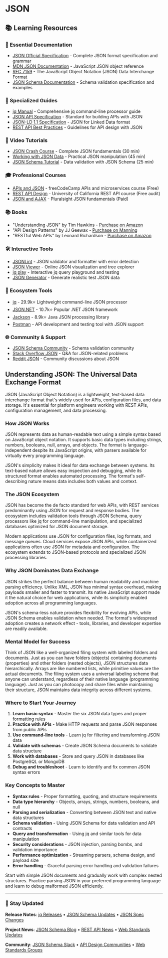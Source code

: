 # JSON

## 📚 Learning Resources

### 📖 Essential Documentation
- [JSON Official Specification](https://www.json.org/) - Complete JSON format specification and grammar
- [MDN JSON Documentation](https://developer.mozilla.org/en-US/docs/Web/JavaScript/Reference/Global_Objects/JSON) - JavaScript JSON object reference
- [RFC 7159](https://tools.ietf.org/html/rfc7159) - The JavaScript Object Notation (JSON) Data Interchange Format
- [JSON Schema Documentation](https://json-schema.org/) - Schema validation specification and examples

### 📝 Specialized Guides
- [jq Manual](https://stedolan.github.io/jq/manual/) - Comprehensive jq command-line processor guide
- [JSON API Specification](https://jsonapi.org/) - Standard for building APIs with JSON
- [JSON-LD 1.1 Specification](https://json-ld.org/spec/latest/json-ld/) - JSON for Linked Data format
- [REST API Best Practices](https://restfulapi.net/) - Guidelines for API design with JSON

### 🎥 Video Tutorials  
- [JSON Crash Course](https://www.youtube.com/watch?v=wI1CWzNtE-M) - Complete JSON fundamentals (30 min)
- [Working with JSON Data](https://www.youtube.com/watch?v=s6OIOLQB2VI) - Practical JSON manipulation (45 min)
- [JSON Schema Tutorial](https://www.youtube.com/watch?v=tp4IzG6oDA0) - Data validation with JSON Schema (25 min)

### 🎓 Professional Courses
- [APIs and JSON](https://www.freecodecamp.org/learn/apis-and-microservices/) - freeCodeCamp APIs and microservices course (Free)
- [REST API Design](https://www.coursera.org/learn/rest-api) - University of California REST API course (Free audit)
- [JSON and AJAX](https://www.pluralsight.com/courses/json-fundamentals) - Pluralsight JSON fundamentals (Paid)

### 📚 Books
- "Understanding JSON" by Tim Hawkins - [Purchase on Amazon](https://www.amazon.com/dp/1484237829)
- "API Design Patterns" by JJ Geewax - [Purchase on Manning](https://www.manning.com/books/api-design-patterns)
- "RESTful Web APIs" by Leonard Richardson - [Purchase on Amazon](https://www.amazon.com/dp/1449358063)

### 🛠️ Interactive Tools
- [JSONLint](https://jsonlint.com/) - JSON validator and formatter with error detection
- [JSON Viewer](https://jsonviewer.stack.hu/) - Online JSON visualization and tree explorer  
- [jq play](https://jqplay.org/) - Interactive jq query playground and testing
- [JSON Generator](https://www.json-generator.com/) - Generate realistic test JSON data

### 🚀 Ecosystem Tools
- [jq](https://github.com/stedolan/jq) - 29.9k⭐ Lightweight command-line JSON processor
- [JSON.NET](https://github.com/JamesNK/Newtonsoft.Json) - 10.7k⭐ Popular .NET JSON framework
- [Jackson](https://github.com/FasterXML/jackson) - 8.9k⭐ Java JSON processing library
- [Postman](https://www.postman.com/) - API development and testing tool with JSON support

### 🌐 Community & Support
- [JSON Schema Community](https://github.com/json-schema-org/community) - Schema validation community
- [Stack Overflow JSON](https://stackoverflow.com/questions/tagged/json) - Q&A for JSON-related problems
- [Reddit JSON](https://www.reddit.com/r/json/) - Community discussions about JSON

## Understanding JSON: The Universal Data Exchange Format

JSON (JavaScript Object Notation) is a lightweight, text-based data interchange format that's widely used for APIs, configuration files, and data storage. It's essential for platform engineers working with REST APIs, configuration management, and data processing.

### How JSON Works
JSON represents data as human-readable text using a simple syntax based on JavaScript object notation. It supports basic data types including strings, numbers, booleans, null, arrays, and objects. The format is language-independent despite its JavaScript origins, with parsers available for virtually every programming language.

JSON's simplicity makes it ideal for data exchange between systems. Its text-based nature allows easy inspection and debugging, while its structured format enables automated processing. The format's self-describing nature means data includes both values and context.

### The JSON Ecosystem
JSON has become the de facto standard for web APIs, with REST services predominantly using JSON for request and response bodies. The ecosystem includes validation tools through JSON Schema, query processors like jq for command-line manipulation, and specialized databases optimized for JSON document storage.

Modern applications use JSON for configuration files, log formats, and message queues. Cloud services expose JSON APIs, while containerized applications often use JSON for metadata and configuration. The ecosystem extends to JSON-based protocols and specialized JSON processing libraries.

### Why JSON Dominates Data Exchange
JSON strikes the perfect balance between human readability and machine parsing efficiency. Unlike XML, JSON has minimal syntax overhead, making payloads smaller and faster to transmit. Its native JavaScript support made it the natural choice for web applications, while its simplicity enabled adoption across all programming languages.

JSON's schema-less nature provides flexibility for evolving APIs, while JSON Schema enables validation when needed. The format's widespread adoption creates a network effect - tools, libraries, and developer expertise are readily available.

### Mental Model for Success
Think of JSON like a well-organized filing system with labeled folders and documents. Just as you can have folders (objects) containing documents (properties) and other folders (nested objects), JSON structures data hierarchically. Arrays are like numbered lists, while primitive values are the actual documents. The filing system uses a universal labeling scheme that anyone can understand, regardless of their native language (programming language). Just as you can photocopy and share files while maintaining their structure, JSON maintains data integrity across different systems.

### Where to Start Your Journey
1. **Learn basic syntax** - Master the six JSON data types and proper formatting rules
2. **Practice with APIs** - Make HTTP requests and parse JSON responses from public APIs
3. **Use command-line tools** - Learn jq for filtering and transforming JSON data
4. **Validate with schemas** - Create JSON Schema documents to validate data structure
5. **Work with databases** - Store and query JSON in databases like PostgreSQL or MongoDB
6. **Debug and troubleshoot** - Learn to identify and fix common JSON syntax errors

### Key Concepts to Master
- **Syntax rules** - Proper formatting, quoting, and structure requirements
- **Data type hierarchy** - Objects, arrays, strings, numbers, booleans, and null
- **Parsing and serialization** - Converting between JSON text and native data structures
- **Schema validation** - Using JSON Schema for data validation and API contracts
- **Query and transformation** - Using jq and similar tools for data manipulation
- **Security considerations** - JSON injection, parsing bombs, and validation importance
- **Performance optimization** - Streaming parsers, schema design, and payload size
- **Error handling** - Graceful parsing error handling and validation failures

Start with simple JSON documents and gradually work with complex nested structures. Practice parsing JSON in your preferred programming language and learn to debug malformed JSON efficiently.

---

### 📡 Stay Updated

**Release Notes**: [jq Releases](https://github.com/stedolan/jq/releases) • [JSON Schema Updates](https://json-schema.org/blog/) • [JSON Spec Changes](https://www.ecma-international.org/publications-and-standards/standards/ecma-404/)

**Project News**: [JSON Schema Blog](https://json-schema.org/blog/) • [REST API News](https://blog.postman.com/) • [Web Standards Updates](https://www.w3.org/blog/)

**Community**: [JSON Schema Slack](https://json-schema.org/slack/) • [API Design Communities](https://www.meetup.com/topics/api-design/) • [Web Standards Groups](https://www.w3.org/community/)